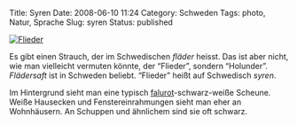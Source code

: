 Title: Syren
Date: 2008-06-10 11:24
Category: Schweden
Tags: photo, Natur, Sprache
Slug: syren
Status: published

[![Flieder](/pic/syren_s.jpg "Flieder")](/pic/syren_l.jpg)

Es gibt einen Strauch, der im Schwedischen *fläder* heisst. Das ist aber
nicht, wie man vielleicht vermuten könnte, der “Flieder”, sondern
“Holunder”. *Flädersaft* ist in Schweden beliebt. “Flieder” heißt auf
Schwedisch *syren*.

Im Hintergrund sieht man eine typisch
[falurot](http://www.fiket.de/2006/12/11/wort-der-woche-faluroed/)-schwarz-weiße
Scheune. Weiße Hausecken und Fenstereinrahmungen sieht man eher an
Wohnhäusern. An Schuppen und ähnlichem sind sie oft schwarz.

